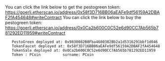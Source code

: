 You can click the link below to get the pestogreen token:   
https://goerli.etherscan.io/address/0x58f3D716BB06aEAFe9df56159A2DBAF2fA454648#writeContract 
You can click the link below to buy the pestogreen token:     
https://goerli.etherscan.io/address/0x0Ca2b600C0C52e6d90CC7Ab565b781292ED11959#writeContract 
``` 
   PestoGreen deployed at: 0x9830082B8Fba4680382Bb2a1d5316291bbf1d046       
   TokenFaucet deployed at: 0x58f3D716BB06aEAFe9df56159A2DBAF2fA454648   
   TokenSale deployed at: 0x0Ca2b600C0C52e6d90CC7Ab565b781292ED11959   
   Token : PCoin          surname: PCoin      
```